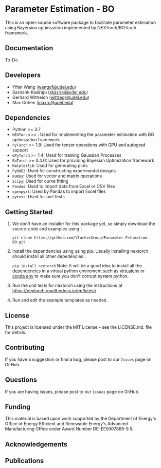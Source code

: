 # Parameter Estimation - BO

This is an open-source software package to facilitate parameter estimation using 
Bayersion optimization implemented by NEXTorch/BOTorch framework.

Documentation
-------------

To-Do


Developers
----------

-  Yifan Wang (wangyf@udel.edu)
-  Sashank Kasiraju (skasiraj@udel.edu)
-  Gerhard Wittreich (wittregr@udel.edu)
-  Max Cohen (maxrc@udel.edu)

Dependencies
------------

-  Python >= 3.7
-  `NEXTorch` >=  : Used for implementing the parameter estimation with BO optimization framework
-  `PyTorch` >= 1.8: Used for tensor operations with GPU and autograd support
-  `GPyTorch` >= 1.4: Used for training Gaussian Processes
-  `BoTorch` >= 0.4.0: Used for providing Bayesian Optimization framework
-  `Matplotlib`: Used for generating plots
-  `PyDOE2`: Used for constructing experimental designs
-  `Numpy`: Used for vector and matrix operations
-  `Scipy`: Used for curve fitting
-  `Pandas`: Used to import data from Excel or CSV files
-  `openpyxl`: Used by Pandas to import Excel files
-  `pytest`: Used for unit tests


Getting Started
---------------

1. We don't have an installer for this package yet, so simply download the source-code and examples using::
   
   `git clone https://github.com/VlachosGroup/Parameter-Estimation-BO.git`

2. Install the dependencies using using pip. Usually installing nextorch should install all other depedencies::

    `pip install nextorch`
Note: It will be a good idea to install all the dependencies in a virtual python enviroment such as [virtualenv](https://virtualenv.pypa.io/en/latest/) or [conda env](https://conda.io/projects/conda/en/latest/user-guide/tasks/manage-environments.html) to make sure you don't corrupt system python. 

3. Run the unit tests for nextorch using the instructions at https://nextorch.readthedocs.io/en/latest/

4. Run and edit the example templates as needed. 


License
-------

This project is licensed under the MIT License - see the LICENSE.md.
file for details.


Contributing
------------

If you have a suggestion or find a bug, please post to our `Issues` page on GitHub. 

Questions
---------

If you are having issues, please post to our `Issues` page on GitHub.

Funding
-------

This material is based upon work supported by the Department of Energy's Office 
of Energy Efficient and Renewable Energy's Advanced Manufacturing Office under 
Award Number DE-EE0007888-9.5.

Acknowledgements
------------------

 

Publications
------------

